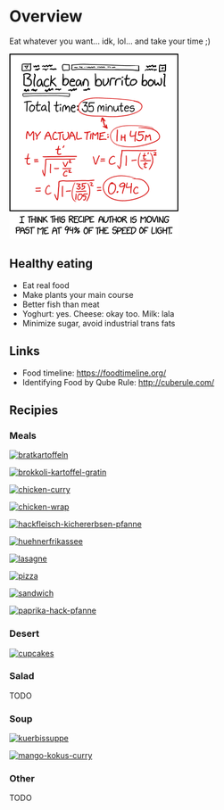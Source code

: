 # Overview

Eat whatever you want... idk, lol... and take your time ;)

![recipe_relativity](_recipe_relativity.png)

## Healthy eating

- Eat real food
- Make plants your main course
- Better fish than meat
- Yoghurt: yes. Cheese: okay too. Milk: lala
- Minimize sugar, avoid industrial trans fats

## Links

- Food timeline: <https://foodtimeline.org/>
- Identifying Food by Qube Rule: <http://cuberule.com/>

## Recipies

### Meals

[![bratkartoffeln](/make/food/meal/_bratkartoffeln.jpg)](/make/food/meal/bratkartoffeln)

[![brokkoli-kartoffel-gratin](/make/food/meal/_brokkoli-kartoffel-gratin.jpg)](/make/food/meal/brokkoli-kartoffel-gratin)

[![chicken-curry](/make/food/meal/_chicken-curry.jpg)](/make/food/meal/chicken-curry)

[![chicken-wrap](/make/food/meal/_chicken-wrap.jpg)](/make/food/meal/chicken-wrap)

[![hackfleisch-kichererbsen-pfanne](/make/food/meal/_hackfleisch-kichererbsen-pfanne.jpg)](/make/food/meal/hackfleisch-kichererbsen-pfanne)

[![huehnerfrikassee](/make/food/meal/_huehnerfrikassee.jpg)](/make/food/meal/huehnerfrikassee)

[![lasagne](/make/food/meal/_lasagne.jpg)](/make/food/meal/lasagne)

[![pizza](/make/food/meal/_pizza.jpg)](/make/food/meal/pizza)

[![sandwich](/make/food/meal/_sandwich.jpg)](/make/food/meal/sandwich)

[![paprika-hack-pfanne](/make/food/meal/_paprika-hack-pfanne.jpg)](/make/food/meal/paprika-hack-pfanne)

### Desert

[![cupcakes](/make/food/desert/_cupcakes.jpg)](/make/food/desert/cupcakes)

### Salad

TODO

### Soup

[![kuerbissuppe](/make/food/soup/_kuerbissuppe.jpg)](/make/food/soup/kuerbissuppe)

[![mango-kokus-curry](/make/food/soup/_mango-kokus-curry.jpg)](/make/food/soup/mango-kokus-curry)

### Other

TODO
